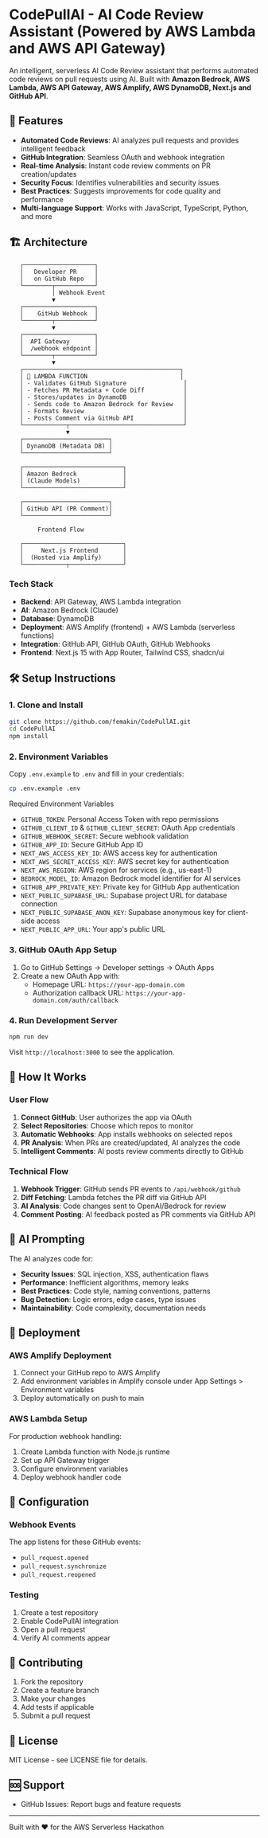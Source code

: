 # CodePullAI - AI Code Review Assistant (Powered by AWS Lambda and AWS API Gateway)

An intelligent, serverless AI Code Review assistant that performs automated code reviews on pull requests using AI. Built with **Amazon Bedrock, AWS Lambda, AWS API Gateway, AWS Amplify, AWS DynamoDB, Next.js and GitHub API**.

## 🚀 Features

- **Automated Code Reviews**: AI analyzes pull requests and provides intelligent feedback
- **GitHub Integration**: Seamless OAuth and webhook integration
- **Real-time Analysis**: Instant code review comments on PR creation/updates
- **Security Focus**: Identifies vulnerabilities and security issues
- **Best Practices**: Suggests improvements for code quality and performance
- **Multi-language Support**: Works with JavaScript, TypeScript, Python, and more

## 🏗️ Architecture


       ┌────────────────────┐
       │   Developer PR     │
       │   on GitHub Repo   │
       └────────┬───────────┘
                │ Webhook Event
                ▼
       ┌────────────────────┐
       │    GitHub Webhook  │
       └────────┬───────────┘
                ▼
       ┌────────────────────┐
       │  API Gateway       │
       │  /webhook endpoint │
       └────────┬───────────┘
                ▼
       ┌────────────────────────────────────────────┐
       │ 🧠 LAMBDA FUNCTION                          │
       │ - Validates GitHub Signature                │
       │ - Fetches PR Metadata + Code Diff           │
       │ - Stores/updates in DynamoDB                │
       │ - Sends code to Amazon Bedrock for Review   │
       │ - Formats Review                            │
       │ - Posts Comment via GitHub API              │
       └────────────┬────────────────────────────────┘
                    ▼
       ┌────────────────────────┐
       │ DynamoDB (Metadata DB) │
       └────────────────────────┘

       ┌────────────────────────────┐
       │ Amazon Bedrock             │
       │ (Claude Models)            │
       └────────────────────────────┘

       ┌────────────────────────┐
       │ GitHub API (PR Comment)│
       └────────────────────────┘

            Frontend Flow 

       ┌────────────────────────────┐
       │     Next.js Frontend       │
       │  (Hosted via Amplify)      │
       └────────────┬───────────────┘ 

### Tech Stack

- **Backend**: API Gateway, AWS Lambda integration
- **AI**: Amazon Bedrock (Claude)
- **Database**: DynamoDB
- **Deployment**: AWS Amplify (frontend) + AWS Lambda (serverless functions)
- **Integration**: GitHub API, GitHub OAuth, GitHub Webhooks
- **Frontend**: Next.js 15 with App Router, Tailwind CSS, shadcn/ui

## 🛠️ Setup Instructions

### 1. Clone and Install

```bash
git clone https://github.com/femakin/CodePullAI.git
cd CodePullAI
npm install
```

### 2. Environment Variables

Copy `.env.example` to `.env` and fill in your credentials:

```bash
cp .env.example .env
```
Required Environment Variables

- `GITHUB_TOKEN`: Personal Access Token with repo permissions
- `GITHUB_CLIENT_ID` & `GITHUB_CLIENT_SECRET`: OAuth App credentials  
- `GITHUB_WEBHOOK_SECRET`: Secure webhook validation
- `GITHUB_APP_ID`: Secure GitHub App ID
- `NEXT_AWS_ACCESS_KEY_ID`: AWS access key for authentication
- `NEXT_AWS_SECRET_ACCESS_KEY`: AWS secret key for authentication
- `NEXT_AWS_REGION`: AWS region for services (e.g., us-east-1)
- `BEDROCK_MODEL_ID`: Amazon Bedrock model identifier for AI services
- `GITHUB_APP_PRIVATE_KEY`: Private key for GitHub App authentication
- `NEXT_PUBLIC_SUPABASE_URL`: Supabase project URL for database connection
- `NEXT_PUBLIC_SUPABASE_ANON_KEY`: Supabase anonymous key for client-side access
- `NEXT_PUBLIC_APP_URL`: Your app's public URL

### 3. GitHub OAuth App Setup

1. Go to GitHub Settings → Developer settings → OAuth Apps
2. Create a new OAuth App with:
   - Homepage URL: `https://your-app-domain.com`
   - Authorization callback URL: `https://your-app-domain.com/auth/callback`

### 4. Run Development Server

```bash
npm run dev
```

Visit `http://localhost:3000` to see the application.

## 🔄 How It Works

### User Flow

1. **Connect GitHub**: User authorizes the app via OAuth
2. **Select Repositories**: Choose which repos to monitor
3. **Automatic Webhooks**: App installs webhooks on selected repos
4. **PR Analysis**: When PRs are created/updated, AI analyzes the code
5. **Intelligent Comments**: AI posts review comments directly to GitHub

### Technical Flow

1. **Webhook Trigger**: GitHub sends PR events to `/api/webhook/github`
2. **Diff Fetching**: Lambda fetches the PR diff via GitHub API
3. **AI Analysis**: Code changes sent to OpenAI/Bedrock for review
4. **Comment Posting**: AI feedback posted as PR comments via GitHub API

## 🤖 AI Prompting

The AI analyzes code for:

- **Security Issues**: SQL injection, XSS, authentication flaws
- **Performance**: Inefficient algorithms, memory leaks
- **Best Practices**: Code style, naming conventions, patterns
- **Bug Detection**: Logic errors, edge cases, type issues
- **Maintainability**: Code complexity, documentation needs

## 🚀 Deployment

### AWS Amplify Deployment

1. Connect your GitHub repo to AWS Amplify
2. Add environment variables in Amplify console under App Settings > Environment variables
3. Deploy automatically on push to main

### AWS Lambda Setup

For production webhook handling:

1. Create Lambda function with Node.js runtime
2. Set up API Gateway trigger
3. Configure environment variables
4. Deploy webhook handler code

## 🔧 Configuration

### Webhook Events

The app listens for these GitHub events:
- `pull_request.opened`
- `pull_request.synchronize`
- `pull_request.reopened`


### Testing

1. Create a test repository
2. Enable CodePullAI integration
3. Open a pull request
4. Verify AI comments appear


## 🤝 Contributing

1. Fork the repository
2. Create a feature branch
3. Make your changes
4. Add tests if applicable
5. Submit a pull request

## 📄 License

MIT License - see LICENSE file for details.

## 🆘 Support

- GitHub Issues: Report bugs and feature requests


---

Built with ❤️ for the AWS Serverless Hackathon
